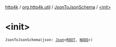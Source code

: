 [http4k](../../index.md) / [org.http4k.util](../index.md) / [JsonToJsonSchema](index.md) / [&lt;init&gt;](./-init-.md)

# &lt;init&gt;

`JsonToJsonSchema(json: `[`Json`](../../org.http4k.format/-json/index.md)`<`[`ROOT`](index.md#ROOT)`, `[`NODE`](index.md#NODE)`>)`